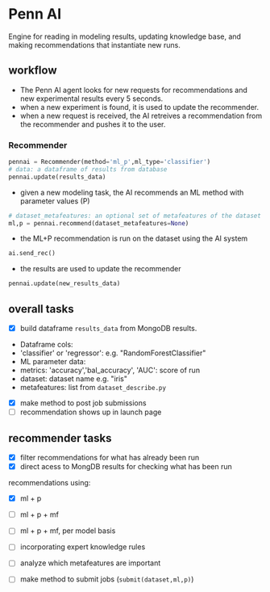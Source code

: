 # Penn AI
Engine for reading in modeling results, updating knowledge base, and making recommendations that instantiate new runs. 
## workflow
 - The Penn AI agent looks for new requests for recommendations and new experimental results every 5 seconds. 
 - when a new experiment is found, it is used to update the recommender. 
 - when a new request is received, the AI retreives a recommendation from the recommender and pushes it to the user. 
### Recommender
```python
pennai = Recommender(method='ml_p',ml_type='classifier')
# data: a dataframe of results from database
pennai.update(results_data)
``` 
 - given a new modeling task, the AI recommends an ML method with parameter values (P)
```python
# dataset_metafeatures: an optional set of metafeatures of the dataset to assist in recommendations
ml,p = pennai.recommend(dataset_metafeatures=None)
```
 - the ML+P recommendation is run on the dataset using the AI system

```python
ai.send_rec()
```
 - the results are used to update the recommender
```python
pennai.update(new_results_data)
```
## overall tasks
 - [x] build dataframe `results_data` from MongoDB results. 
  - Dataframe cols:
  - 'classifier' or 'regressor': e.g. "RandomForestClassifier"
  - ML parameter data:
  - metrics: 'accuracy','bal_accuracy', 'AUC': score of run
  - dataset: dataset name e.g. "iris"
  - metafeatures: list from `dataset_describe.py`
 - [x] make method to post job submissions 
 - [ ] recommendation shows up in launch page

## recommender tasks
- [x] filter recommendations for what has already been run
- [x] direct acess to MongDB results for checking what has been run

recommendations using:
 - [x] ml + p 
 - [ ] ml + p + mf
 - [ ] ml + p + mf, per model basis
 - [ ] incorporating expert knowledge rules
 - [ ] analyze which metafeatures are important
 - [ ] make method to submit jobs (`submit(dataset,ml,p)`)


